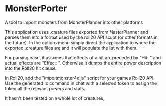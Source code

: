 # MonsterPorter
A tool to import monsters from MonsterPlanner into other platforms

This application uses .creature files exported from MasterPlanner and parses them into a format used by the roll20 API script (or other formats in the future).
In the options menu simply direct the application to where the exported .creature files are and it will populate the list with them.

For parsing ease, it assumes that effects of a hit are preceded by "Hit: " and actual effects are "Effect: ". Otherwise it dumps the entire power description into the Roll20 hit clause.

In Roll20, add the "importmonster4e.js" script for your games Roll20 API. Use the generated !c command in chat with a selected token to assign the token all the relevant powers and stats.

It hasn't been tested on a whole lot of creatures, 
